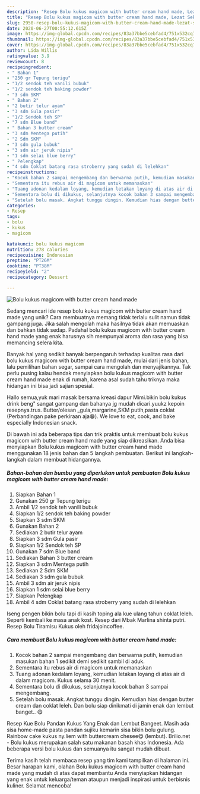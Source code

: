 ```yaml
---
description: "Resep Bolu kukus magicom with butter cream hand made, Lezat Sekali"
title: "Resep Bolu kukus magicom with butter cream hand made, Lezat Sekali"
slug: 2950-resep-bolu-kukus-magicom-with-butter-cream-hand-made-lezat-sekali
date: 2020-06-27T00:55:12.615Z
image: https://img-global.cpcdn.com/recipes/83a37bbe5cebfad4/751x532cq70/bolu-kukus-magicom-with-butter-cream-hand-made-foto-resep-utama.jpg
thumbnail: https://img-global.cpcdn.com/recipes/83a37bbe5cebfad4/751x532cq70/bolu-kukus-magicom-with-butter-cream-hand-made-foto-resep-utama.jpg
cover: https://img-global.cpcdn.com/recipes/83a37bbe5cebfad4/751x532cq70/bolu-kukus-magicom-with-butter-cream-hand-made-foto-resep-utama.jpg
author: Lida Willis
ratingvalue: 3.9
reviewcount: 8
recipeingredient:
- " Bahan 1"
- "250 gr Tepung terigu"
- "1/2 sendok teh vanili bubuk"
- "1/2 sendok teh baking powder"
- "3 sdm SKM"
- " Bahan 2"
- "2 butir telur ayam"
- "3 sdm Gula pasir"
- "1/2 Sendok teh SP"
- "7 sdm Blue band"
- " Bahan 3 butter cream"
- "3 sdm Mentega putih"
- "2 Sdm SKM"
- "3 sdm gula bubuk"
- "3 sdm air jeruk nipis"
- "1 sdm selai blue berry"
- " Pelengkap"
- "4 sdm Coklat batang rasa stroberry yang sudah di lelehkan"
recipeinstructions:
- "Kocok bahan 2 sampai mengembang dan berwarna putih, kemudian masukan bahan 1 sedikit demi sedikit sambil di aduk."
- "Sementara itu rebus air di magicom untuk memanaskan"
- "Tuang adonan kedalam loyang, kemudian letakan loyang di atas air di dalam magicom. Kukus selama 30 menit."
- "Sementara bolu di dikukus, selanjutnya kocok bahan 3 sampai mengembang."
- "Setelah bolu masak. Angkat tunggu dingin. Kemudian hias dengan butter cream dan coklat leleh. Dan bolu siap dinikmati di jamin enak dan lembut banget.. 😋"
categories:
- Resep
tags:
- bolu
- kukus
- magicom

katakunci: bolu kukus magicom 
nutrition: 278 calories
recipecuisine: Indonesian
preptime: "PT26M"
cooktime: "PT38M"
recipeyield: "2"
recipecategory: Dessert

---
```



![Bolu kukus magicom with butter cream hand made](https://img-global.cpcdn.com/recipes/83a37bbe5cebfad4/751x532cq70/bolu-kukus-magicom-with-butter-cream-hand-made-foto-resep-utama.jpg)

Sedang mencari ide resep bolu kukus magicom with butter cream hand made yang unik? Cara membuatnya memang tidak terlalu sulit namun tidak gampang juga. Jika salah mengolah maka hasilnya tidak akan memuaskan dan bahkan tidak sedap. Padahal bolu kukus magicom with butter cream hand made yang enak harusnya sih mempunyai aroma dan rasa yang bisa memancing selera kita.

Banyak hal yang sedikit banyak berpengaruh terhadap kualitas rasa dari bolu kukus magicom with butter cream hand made, mulai dari jenis bahan, lalu pemilihan bahan segar, sampai cara mengolah dan menyajikannya. Tak perlu pusing kalau hendak menyiapkan bolu kukus magicom with butter cream hand made enak di rumah, karena asal sudah tahu triknya maka hidangan ini bisa jadi sajian spesial.

Hallo semua,yuk mari masak bersama kreasi dapur Mimi.bikin bolu kukus drink beng&#34; sangat gampang dan bahanya jg mudah dicari.yuukz kepoin resepnya.trus. Butter/olesan _gula,margarine,SKM putih,pasta coklat (Perbandingan pake perkiraan aja😁). We love to eat, cook, and bake especially Indonesian snack.


Di bawah ini ada beberapa tips dan trik praktis untuk membuat bolu kukus magicom with butter cream hand made yang siap dikreasikan. Anda bisa menyiapkan Bolu kukus magicom with butter cream hand made menggunakan 18 jenis bahan dan 5 langkah pembuatan. Berikut ini langkah-langkah dalam membuat hidangannya.

<!--inarticleads1-->

##### Bahan-bahan dan bumbu yang diperlukan untuk pembuatan Bolu kukus magicom with butter cream hand made:

1. Siapkan  Bahan 1
1. Gunakan 250 gr Tepung terigu
1. Ambil 1/2 sendok teh vanili bubuk
1. Siapkan 1/2 sendok teh baking powder
1. Siapkan 3 sdm SKM
1. Gunakan  Bahan 2
1. Sediakan 2 butir telur ayam
1. Siapkan 3 sdm Gula pasir
1. Siapkan 1/2 Sendok teh SP
1. Gunakan 7 sdm Blue band
1. Sediakan  Bahan 3 butter cream
1. Siapkan 3 sdm Mentega putih
1. Sediakan 2 Sdm SKM
1. Sediakan 3 sdm gula bubuk
1. Ambil 3 sdm air jeruk nipis
1. Siapkan 1 sdm selai blue berry
1. Siapkan  Pelengkap
1. Ambil 4 sdm Coklat batang rasa stroberry yang sudah di lelehkan


Iseng pengen bikin bolu tapi di kasih toping ala kue ulang tahun coklat leleh. Seperti kembali ke masa anak kost. Resep dari Mbak Marlina shinta putri. Resep Bolu Tiramisu Kukus oleh fridajoincoffee. 

<!--inarticleads2-->

##### Cara membuat Bolu kukus magicom with butter cream hand made:

1. Kocok bahan 2 sampai mengembang dan berwarna putih, kemudian masukan bahan 1 sedikit demi sedikit sambil di aduk.
1. Sementara itu rebus air di magicom untuk memanaskan
1. Tuang adonan kedalam loyang, kemudian letakan loyang di atas air di dalam magicom. Kukus selama 30 menit.
1. Sementara bolu di dikukus, selanjutnya kocok bahan 3 sampai mengembang.
1. Setelah bolu masak. Angkat tunggu dingin. Kemudian hias dengan butter cream dan coklat leleh. Dan bolu siap dinikmati di jamin enak dan lembut banget.. 😋


Resep Kue Bolu Pandan Kukus Yang Enak dan Lembut Bangeet. Masih ada sisa home-made pasta pandan sujiku kemarin sisa bikin bolu gulung. Rainbow cake kukus ny.liem with buttercream chesee😋 (lembut). Brilio.net - Bolu kukus merupakan salah satu makanan basah khas Indonesia. Ada beberapa versi bolu kukus dan semuanya itu sangat mudah dibuat. 

Terima kasih telah membaca resep yang tim kami tampilkan di halaman ini. Besar harapan kami, olahan Bolu kukus magicom with butter cream hand made yang mudah di atas dapat membantu Anda menyiapkan hidangan yang enak untuk keluarga/teman ataupun menjadi inspirasi untuk berbisnis kuliner. Selamat mencoba!

